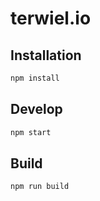 # terwiel.io

## Installation

```sh
npm install
```

## Develop

```sh
npm start
```

## Build

```sh
npm run build
```
